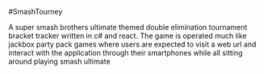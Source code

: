 #SmashTourney 

A super smash brothers ultimate themed double elimination tournament bracket tracker written in c# and react. The game is operated much like jackbox party pack games where users are expected to visit a web url and interact with the application through their smartphones while all sitting around playing smash ultimate
